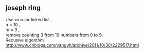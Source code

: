## joseph ring 
Use circular linked list.   
n = 10 ,   
m = 3 ,   
remove counting 3 from 10 numbers from 0 to 9.   
Recusive algorithm  http://www.cnblogs.com/yangyh/archive/2011/10/30/2229517.html
